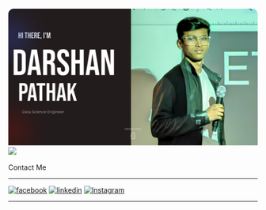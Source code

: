 ![HEADER](assets/HEADER.png)
![](https://komarev.com/ghpvc/?username=Pathakdarshan12&style=plastic)
<!--
**Pathakdarshan12/Pathakdarshan12** is a ✨ _special_ ✨ repository because its `README.md` (this file) appears on your GitHub profile.

Here are some ideas to get you started:

- 🔭 I’m currently working on ...
- 🌱 I’m currently learning ...
- 👯 I’m looking to collaborate on ...
- 🤔 I’m looking for help with ...
- 💬 Ask me about ...
- 📫 How to reach me: ...
- 😄 Pronouns: ...
- ⚡ Fun fact: ...
-->

Contact Me

[1]: http://www.github.com/nomi811
[2]: https://www.linkedin.com/in/nomi-vos-097aa082
[3]: https://www.facebook.com/nomi.vos
[4]: https://www.instagram.com/pathakdarshan12/

---

[![facebook](https://cloud.githubusercontent.com/assets/17016297/18839836/0a06deb4-83d2-11e6-8078-1d0974af0f63.png)][3]
[![linkedin](https://cloud.githubusercontent.com/assets/17016297/18839848/0fc7e74e-83d2-11e6-8c6a-277fc9d6e067.png)][2]
[![Instagram](https://github.com/Pathakdarshan12/assets/icons/instagram.png)][4]

---
